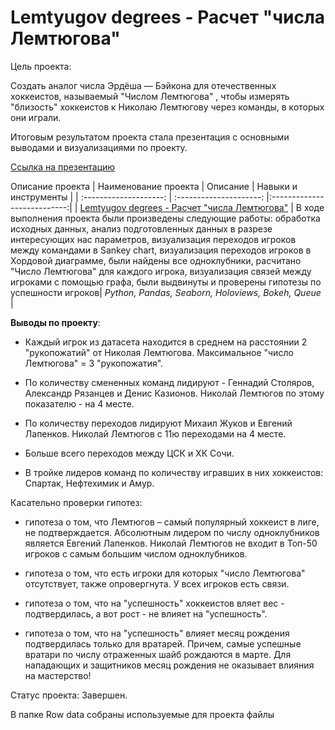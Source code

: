 # Lemtyugov degrees - Расчет "числа Лемтюгова"

Цель проекта: 

Создать аналог числа Эрдёша — Бэйкона для отечественных хоккеистов, называемый "Числом Лемтюгова" , чтобы измерять "близость" хоккеистов к Николаю Лемтюгову через команды, в которых они играли.

Итоговым результатом проекта стала презентация с основными выводами и визуализациями по проекту.

[Ссылка на презентацию](https://disk.yandex.ru/i/zi1TwsztFS6BWA)

 Описание проекта
| Наименование проекта | Описание | Навыки и инструменты  |
| :--------------------: | :---------------------: |:---------------------------:|
| [Lemtyugov degrees - Расчет "числа Лемтюгова"](https://github.com/ekaterina-zakharova/Pet-projects/blob/main/Lemtyugov%20degrees/Masterskaya%20-%20Lemtyugov%20degree_fin.ipynb) | В ходе выполнения проекта были произведены следующие работы: обработка исходных данных, анализ подготовленных данных в разрезе интересующих нас параметров, визуализация переходов игроков между командами в Sankey chart, визуализация переходов игроков в Хордовой диаграмме, были найдены все одноклубники, расчитано "Число Лемтюгова" для каждого игрока, визуализация связей между игроками с помощью графа, были выдвинуты и проверены гипотезы по успешности игроков| *Python, Pandas, Seaborn, Holoviews, Bokeh, Queue* |

**Выводы по проекту**:
- Каждый игрок из датасета находится в среднем на расстоянии 2 "рукопожатий" от Николая Лемтюгова. Максимальное "число Лемтюгова" = 3 "рукопожатия".

- По количеству смененных команд лидируют - Геннадий Столяров, Александр Рязанцев и Денис Казионов. Николай Лемтюгов по этому показателю - на 4 месте.

- По количеству переходов лидируют Михаил Жуков и Евгений Лапенков. Николай Лемтюгов с 11ю переходами на 4 месте.

- Больше всего переходов между ЦСК и ХК Сочи.

- В тройке лидеров команд по количеству игравших в них хоккеистов: Спартак, Нефтехимик и Амур.
  

Касательно проверки гипотез:



- гипотеза о том, что Лемтюгов – самый популярный хоккеист в лиге, не подтверждается. Абсолютным лидером по числу одноклубников является Евгений Лапенков. Николай Лемтюгов не входит в Топ-50 игроков с самым большим числом одноклубников.

- гипотеза о том, что есть игроки для которых "число Лемтюгова" отсутствует, также опровергнута. У всех игроков есть связи.

- гипотеза о том, что на "успешность" хоккеистов вляет вес - подтвердилась, а вот рост - не влияет на "успешность".

- гипотеза о том, что на "успешность" влияет месяц рождения подтвердилась только для вратарей. Причем, самые успешные вратари по числу отраженных шайб рождаются в марте. Для нападающих и защитников месяц рождения не оказывает влияния на мастерство!

  
  
  
Статус проекта: Завершен.


В папке Row data собраны используемые для проекта файлы
